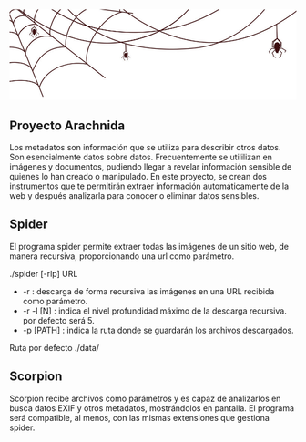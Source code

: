 ![image text](https://github.com/rikrdo1979/cybersec/blob/main/images/spider.jpg)

## Proyecto Arachnida

Los metadatos son información que se utiliza para describir otros datos. Son esencialmente datos sobre datos.
Frecuentemente se utililizan en imágenes y documentos, pudiendo llegar a revelar información sensible de quienes lo han creado o manipulado.
En este proyecto, se crean dos instrumentos que te permitirán extraer información automáticamente de la web y después analizarla para conocer o eliminar datos sensibles.

## Spider

El programa spider permite extraer todas las imágenes de un sitio web, de manera recursiva, proporcionando una url como parámetro.

./spider \[-rlp\] URL

- -r : descarga de forma recursiva las imágenes en una URL recibida como parámetro.
- -r -l \[N\] : indica el nivel profundidad máximo de la descarga recursiva. por defecto será 5.
- -p \[PATH\] : indica la ruta donde se guardarán los archivos descargados.

Ruta por defecto ./data/

## Scorpion

Scorpion recibe archivos como parámetros y es capaz de analizarlos en busca datos EXIF y otros metadatos, mostrándolos en pantalla.
El programa será compatible, al menos, con las mismas extensiones que gestiona spider.
